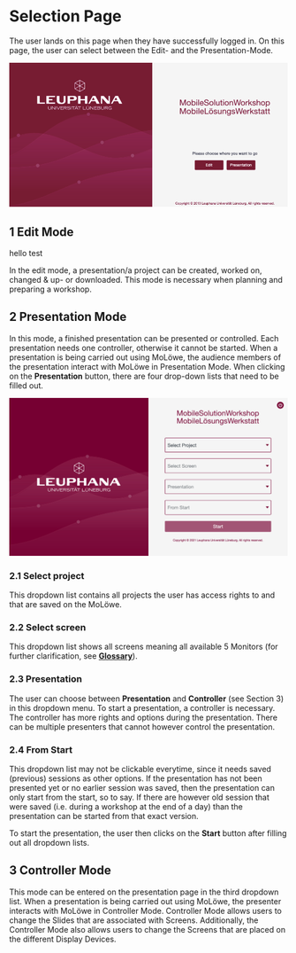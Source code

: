 # Selection Page

The user lands on this page when they have successfully logged in. On this page, the user can select between the Edit- and the Presentation-Mode.

![](/img/doc/SelectionPage.png)

## **1 Edit Mode**

hello test

In the edit mode, a presentation/a project can be created, worked on, changed & up- or downloaded. This mode is necessary when planning and preparing a workshop.

## **2 Presentation Mode**

In this mode, a finished presentation can be presented or controlled. Each presentation needs one controller, otherwise it cannot be started. When a presentation is being carried out using MoLöwe, the audience members of the presentation interact with MoLöwe in Presentation Mode. 
When clicking on the **Presentation** button, there are four drop-down lists that need to be filled out.

![](/img/doc/PresentationPage.png)

### 2.1 Select project

This dropdown list contains all projects the user has access rights to and that are saved on the MoLöwe.

### 2.2 Select screen

This dropdown list shows all screens meaning all available 5 Monitors (for further clarification, see [**Glossary**](docs/06_glossary.md#screen)).

### 2.3 Presentation

The user can choose between **Presentation** and **Controller** (see Section 3) in this dropdown menu. To start a presentation, a controller is necessary. The controller has more rights and options during the presentation. There can be multiple presenters that cannot however control the presentation. 

### 2.4 From Start
This dropdown list may not be clickable everytime, since it needs saved (previous) sessions as other options. If the presentation has not been presented yet or no earlier session was saved, then the presentation can only start from the start, so to say. If there are however old session that were saved (i.e. during a workshop at the end of a day) than the presentation can be started from that exact version.

To start the presentation, the user then clicks on the **Start** button after filling out all dropdown lists.

## **3 Controller Mode**

This mode can be entered on the presentation page in the third dropdown list. 
When a presentation is being carried out using MoLöwe, the presenter interacts with MoLöwe in Controller Mode.
Controller Mode allows users to change the Slides that are associated with Screens. Additionally, the Controller Mode also allows users to change the Screens that are placed on the different Display Devices.
